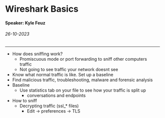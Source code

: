 # Wireshark Basics
#### Speaker: Kyle Feuz
###### 26-10-2023
---
- How does sniffing work?
	- Promiscuous mode or port forwarding to sniff other computers traffic
	- Not going to see traffic your network doesnt see
- Know what normal traffic is like. Set up a baseline
- Find malicious traffic, troubleshooting, malware and forensic analysis
- Baseline
	- Use statistics tab on your file to see how your traffic is split up
		- conversations and endpoints
- How to sniff
	- Decrypting traffic (ssl_* files)
		- Edit -> preferences -> TLS